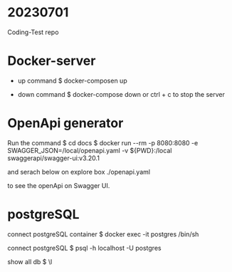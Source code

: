 # 20230701
Coding-Test repo

# Docker-server
- up command
$ docker-composen up

- down command
$ docker-compose down
or ctrl + c
to stop the server

# OpenApi generator
Run the command 
$ cd docs
$ docker run --rm -p 8080:8080 -e SWAGGER_JSON=/local/openapi.yaml -v ${PWD}:/local swaggerapi/swagger-ui:v3.20.1

and serach below on explore box
./openapi.yaml

to see the openApi on Swagger UI.

# postgreSQL
connect postgreSQL container
$ docker exec -it postgres /bin/sh

connect postgreSQL
$ psql -h localhost -U postgres

show all db
$ \l
